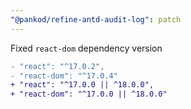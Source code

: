 ```yaml
---
"@pankod/refine-antd-audit-log": patch
---
```


Fixed `react-dom` dependency version

```diff
- "react": "^17.0.2",
- "react-dom": "^17.0.4"
+ "react": "^17.0.0 || ^18.0.0",
+ "react-dom": "^17.0.0 || ^18.0.0"
```
